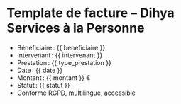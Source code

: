 # Template de facture – Dihya Services à la Personne

- Bénéficiaire : {{ beneficiaire }}
- Intervenant : {{ intervenant }}
- Prestation : {{ type_prestation }}
- Date : {{ date }}
- Montant : {{ montant }} €
- Statut : {{ statut }}
- Conforme RGPD, multilingue, accessible
